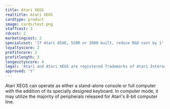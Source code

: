 ```yaml
---
title: Atari XEGS
realtitle: Atari XEGS
cardtype: product
image: cards/test.png
staffcost: 3
rdcost: 2
marketingcost: 2
specialcost: 'If Atari 65XE, 5200 or 2600 built, reduce R&D cost by 1'
loyaltyscore: 2
profitscore: 2
profitlength: 3
longevityscore: 4
legal: 'Atari and Atari XEGS are registered Trademarks of Atari Interactive, Inc.'
approved: 'Y'
---
```


Atari XEGS can operate as either a stand-alone console or full computer with the addition of its specially designed keyboard. In computer mode, it may utilize the majority of peripherals released for Atari's 8-bit computer line. 
